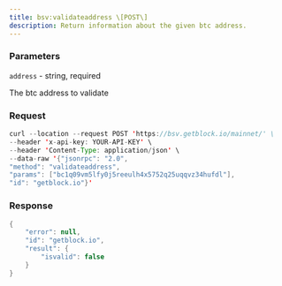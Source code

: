 ```yaml
---
title: bsv:validateaddress \[POST\]
description: Return information about the given btc address.
---
```


### Parameters


`address` - string, required

The btc address to validate

### Request

``` java
curl --location --request POST 'https://bsv.getblock.io/mainnet/' \ 
--header 'x-api-key: YOUR-API-KEY' \ 
--header 'Content-Type: application/json' \ 
--data-raw '{"jsonrpc": "2.0",
"method": "validateaddress",
"params": ["bc1q09vm5lfy0j5reeulh4x5752q25uqqvz34hufdl"],
"id": "getblock.io"}'
```

###  Response

``` java
{
    "error": null,
    "id": "getblock.io",
    "result": {
        "isvalid": false
    }
}
```

